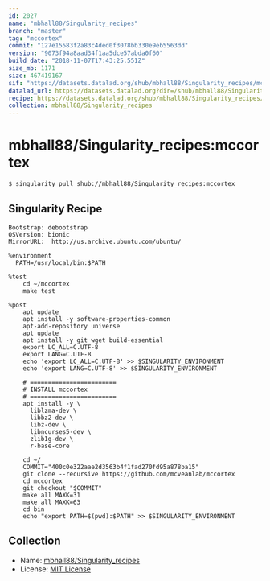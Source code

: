 ```yaml
---
id: 2027
name: "mbhall88/Singularity_recipes"
branch: "master"
tag: "mccortex"
commit: "127e15583f2a83c4ded0f3078bb330e9eb5563dd"
version: "9073f94a8aad34f1aa5dce57abda0f60"
build_date: "2018-11-07T17:43:25.551Z"
size_mb: 1171
size: 467419167
sif: "https://datasets.datalad.org/shub/mbhall88/Singularity_recipes/mccortex/2018-11-07-127e1558-9073f94a/9073f94a8aad34f1aa5dce57abda0f60.simg"
datalad_url: https://datasets.datalad.org?dir=/shub/mbhall88/Singularity_recipes/mccortex/2018-11-07-127e1558-9073f94a/
recipe: https://datasets.datalad.org/shub/mbhall88/Singularity_recipes/mccortex/2018-11-07-127e1558-9073f94a/Singularity
collection: mbhall88/Singularity_recipes
---
```


# mbhall88/Singularity_recipes:mccortex

```bash
$ singularity pull shub://mbhall88/Singularity_recipes:mccortex
```

## Singularity Recipe

```singularity
Bootstrap: debootstrap
OSVersion: bionic
MirrorURL:  http://us.archive.ubuntu.com/ubuntu/

%environment
  PATH=/usr/local/bin:$PATH

%test
    cd ~/mccortex
    make test

%post
    apt update
    apt install -y software-properties-common
    apt-add-repository universe
    apt update
    apt install -y git wget build-essential
    export LC_ALL=C.UTF-8
    export LANG=C.UTF-8
    echo 'export LC_ALL=C.UTF-8' >> $SINGULARITY_ENVIRONMENT
    echo 'export LANG=C.UTF-8' >> $SINGULARITY_ENVIRONMENT

    # ========================
    # INSTALL mccortex
    # ========================
    apt install -y \
      liblzma-dev \
      libbz2-dev \
      libz-dev \
      libncurses5-dev \
      zlib1g-dev \
      r-base-core

    cd ~/
    COMMIT="400c0e322aae2d3563b4f1fad270fd95a878ba15"
    git clone --recursive https://github.com/mcveanlab/mccortex
    cd mccortex
    git checkout "$COMMIT"
    make all MAXK=31
    make all MAXK=63
    cd bin
    echo "export PATH=$(pwd):$PATH" >> $SINGULARITY_ENVIRONMENT
```

## Collection

 - Name: [mbhall88/Singularity_recipes](https://github.com/mbhall88/Singularity_recipes)
 - License: [MIT License](https://api.github.com/licenses/mit)

